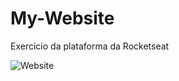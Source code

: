 # My-Website
Exercicio da plataforma da Rocketseat

![Website](https://user-images.githubusercontent.com/72577273/203614988-036aa585-1a5b-4426-99bc-51e2180acec2.png)
